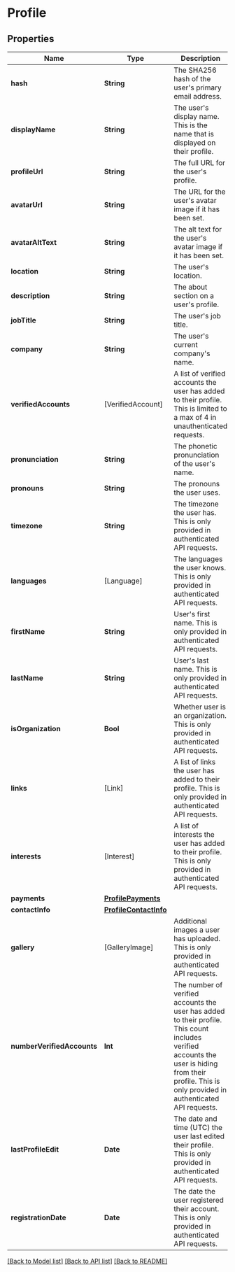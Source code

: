 # Profile

## Properties
Name | Type | Description | Notes
------------ | ------------- | ------------- | -------------
**hash** | **String** | The SHA256 hash of the user&#39;s primary email address. | 
**displayName** | **String** | The user&#39;s display name. This is the name that is displayed on their profile. | 
**profileUrl** | **String** | The full URL for the user&#39;s profile. | 
**avatarUrl** | **String** | The URL for the user&#39;s avatar image if it has been set. | 
**avatarAltText** | **String** | The alt text for the user&#39;s avatar image if it has been set. | 
**location** | **String** | The user&#39;s location. | 
**description** | **String** | The about section on a user&#39;s profile. | 
**jobTitle** | **String** | The user&#39;s job title. | 
**company** | **String** | The user&#39;s current company&#39;s name. | 
**verifiedAccounts** | [VerifiedAccount] | A list of verified accounts the user has added to their profile. This is limited to a max of 4 in unauthenticated requests. | 
**pronunciation** | **String** | The phonetic pronunciation of the user&#39;s name. | 
**pronouns** | **String** | The pronouns the user uses. | 
**timezone** | **String** | The timezone the user has. This is only provided in authenticated API requests. | [optional] 
**languages** | [Language] | The languages the user knows. This is only provided in authenticated API requests. | [optional] 
**firstName** | **String** | User&#39;s first name. This is only provided in authenticated API requests. | [optional] 
**lastName** | **String** | User&#39;s last name. This is only provided in authenticated API requests. | [optional] 
**isOrganization** | **Bool** | Whether user is an organization. This is only provided in authenticated API requests. | [optional] 
**links** | [Link] | A list of links the user has added to their profile. This is only provided in authenticated API requests. | [optional] 
**interests** | [Interest] | A list of interests the user has added to their profile. This is only provided in authenticated API requests. | [optional] 
**payments** | [**ProfilePayments**](ProfilePayments.md) |  | [optional] 
**contactInfo** | [**ProfileContactInfo**](ProfileContactInfo.md) |  | [optional] 
**gallery** | [GalleryImage] | Additional images a user has uploaded. This is only provided in authenticated API requests. | [optional] 
**numberVerifiedAccounts** | **Int** | The number of verified accounts the user has added to their profile. This count includes verified accounts the user is hiding from their profile. This is only provided in authenticated API requests. | [optional] 
**lastProfileEdit** | **Date** | The date and time (UTC) the user last edited their profile. This is only provided in authenticated API requests. | [optional] 
**registrationDate** | **Date** | The date the user registered their account. This is only provided in authenticated API requests. | [optional] 

[[Back to Model list]](../README.md#documentation-for-models) [[Back to API list]](../README.md#documentation-for-api-endpoints) [[Back to README]](../README.md)


